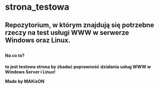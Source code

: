 # strona_testowa
<h2>Repozytorium, w którym znajdują się potrzebne rzeczy na test usługi WWW w serwerze Windows oraz Linux.<h2>
<h4>Na co to?<h4>
<p>to jest testowa strona by zbadać poprawność działania usług WWW w Windows Server i Linux!<p>
<p>Made by MAKisON<p>
